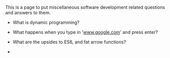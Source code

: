 This is a page to put miscellaneous software development
related questions and answers to them.

* What is dynamic programming?

* What happens when you type in 'www.google.com' and press enter?

* What are the upsides to ES6, and fat arrow functions?

* 
